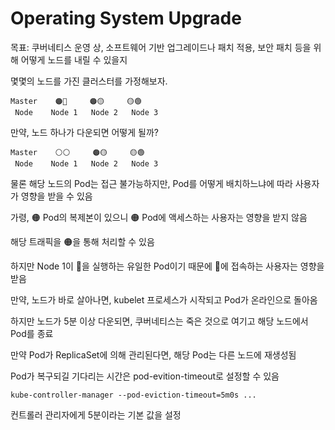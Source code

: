 # Operating System Upgrade

목표: 쿠버네티스 운영 상, 소프트웨어 기반 업그레이드나 패치 적용, 보안 패치 등을 위해 
어떻게 노드를 내릴 수 있을지

몇몇의 노드를 가진 클러스터를 가정해보자.

```
Master    🟠🔴     🟠🟡     🟡🟢
 Node    Node 1   Node 2   Node 3
```

만약, 노드 하나가 다운되면 어떻게 될까?


```
Master    ⚪️⚪️     🟠🟡     🟡🟢
 Node    Node 1   Node 2   Node 3
```

물론 해당 노드의 Pod는 접근 불가능하지만, Pod를 어떻게 배치하느냐에 따라 사용자가 영향을 받을 수 있음

가령, 🟠 Pod의 복제본이 있으니 🟠 Pod에 액세스하는 사용자는 영향을 받지 않음

해당 트래픽을 🟠을 통해 처리할 수 있음

하지만 Node 1이 🔴을 실행하는 유일한 Pod이기 때문에 🔴에 접속하는 사용자는 영향을 받음

만약, 노드가 바로 살아나면, kubelet 프로세스가 시작되고 Pod가 온라인으로 돌아옴 

하지만 노드가 5분 이상 다운되면, 쿠버네티스는 죽은 것으로 여기고 해당 노드에서 Pod를 종료

만약 Pod가 ReplicaSet에 의해 관리된다면, 해당 Pod는 다른 노드에 재생성됨

Pod가 복구되길 기다리는 시간은 pod-evition-timeout로 설정할 수 있음 

```
kube-controller-manager --pod-eviction-timeout=5m0s ...
```

컨트롤러 관리자에게 5분이라는 기본 값을 설정
